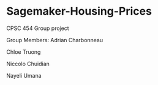 # Sagemaker-Housing-Prices
CPSC 454 Group project

Group Members:
Adrian Charbonneau

Chloe Truong

Niccolo Chuidian

Nayeli Umana
